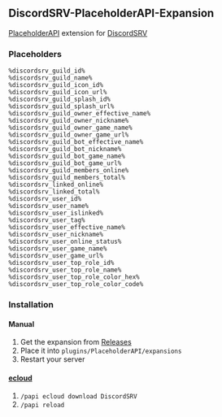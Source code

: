 ## DiscordSRV-PlaceholderAPI-Expansion
[PlaceholderAPI](https://www.spigotmc.org/resources/placeholderapi.6245/) extension for [DiscordSRV](https://www.spigotmc.org/resources/discordsrv.18494/)

### Placeholders
```
%discordsrv_guild_id%
%discordsrv_guild_name%
%discordsrv_guild_icon_id%
%discordsrv_guild_icon_url%
%discordsrv_guild_splash_id%
%discordsrv_guild_splash_url%
%discordsrv_guild_owner_effective_name%
%discordsrv_guild_owner_nickname%
%discordsrv_guild_owner_game_name%
%discordsrv_guild_owner_game_url%
%discordsrv_guild_bot_effective_name%
%discordsrv_guild_bot_nickname%
%discordsrv_guild_bot_game_name%
%discordsrv_guild_bot_game_url%
%discordsrv_guild_members_online%
%discordsrv_guild_members_total%
%discordsrv_linked_online%
%discordsrv_linked_total%
%discordsrv_user_id%
%discordsrv_user_name%
%discordsrv_user_islinked%
%discordsrv_user_tag%
%discordsrv_user_effective_name%
%discordsrv_user_nickname% 
%discordsrv_user_online_status%
%discordsrv_user_game_name%
%discordsrv_user_game_url%
%discordsrv_user_top_role_id%
%discordsrv_user_top_role_name%
%discordsrv_user_top_role_color_hex%
%discordsrv_user_top_role_color_code%
```

### Installation
#### Manual  
1. Get the expansion from [Releases](https://github.com/DiscordSRV/DiscordSRV-PlaceholderAPI-Expansion/releases)  
2. Place it into `plugins/PlaceholderAPI/expansions`  
3. Restart your server

#### [ecloud](https://api.extendedclip.com/expansions/discordsrv/)
1. `/papi ecloud download DiscordSRV`
2. `/papi reload`
